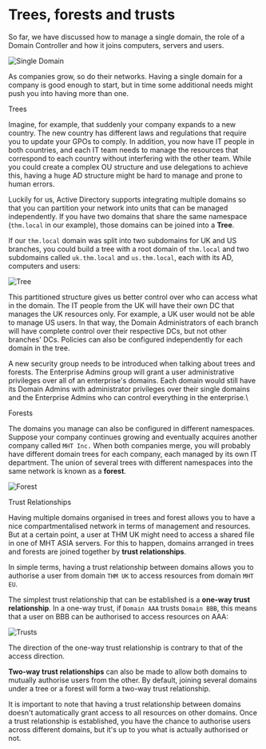 # Trees, forests and trusts

So far, we have discussed how to manage a single domain, the role of a Domain Controller and how it joins computers, servers and users.

![Single Domain](https://tryhackme-images.s3.amazonaws.com/user-uploads/5ed5961c6276df568891c3ea/room-content/69f2441bbafd4cfe57a101d87f3c5950.png)

As companies grow, so do their networks. Having a single domain for a company is good enough to start, but in time some additional needs might push you into having more than one.

Trees

Imagine, for example, that suddenly your company expands to a new country. The new country has different laws and regulations that require you to update your GPOs to comply. In addition, you now have IT people in both countries, and each IT team needs to manage the resources that correspond to each country without interfering with the other team. While you could create a complex OU structure and use delegations to achieve this, having a huge AD structure might be hard to manage and prone to human errors.

Luckily for us, Active Directory supports integrating multiple domains so that you can partition your network into units that can be managed independently. If you have two domains that share the same namespace (`thm.local` in our example), those domains can be joined into a **Tree**.

If our `thm.local` domain was split into two subdomains for UK and US branches, you could build a tree with a root domain of `thm.local` and two subdomains called `uk.thm.local` and `us.thm.local`, each with its AD, computers and users:

![Tree](https://tryhackme-images.s3.amazonaws.com/user-uploads/5ed5961c6276df568891c3ea/room-content/abea24b7979676a1dcc0c568054544c8.png)

This partitioned structure gives us better control over who can access what in the domain. The IT people from the UK will have their own DC that manages the UK resources only. For example, a UK user would not be able to manage US users. In that way, the Domain Administrators of each branch will have complete control over their respective DCs, but not other branches' DCs. Policies can also be configured independently for each domain in the tree.

A new security group needs to be introduced when talking about trees and forests. The Enterprise Admins group will grant a user administrative privileges over all of an enterprise's domains. Each domain would still have its Domain Admins with administrator privileges over their single domains and the Enterprise Admins who can control everything in the enterprise.\


Forests

The domains you manage can also be configured in different namespaces. Suppose your company continues growing and eventually acquires another company called `MHT Inc.` When both companies merge, you will probably have different domain trees for each company, each managed by its own IT department. The union of several trees with different namespaces into the same network is known as a **forest**.

![Forest](https://tryhackme-images.s3.amazonaws.com/user-uploads/5ed5961c6276df568891c3ea/room-content/03448c2faf976db890118d835000bab7.png)

Trust Relationships

Having multiple domains organised in trees and forest allows you to have a nice compartmentalised network in terms of management and resources. But at a certain point, a user at THM UK might need to access a shared file in one of MHT ASIA servers. For this to happen, domains arranged in trees and forests are joined together by **trust relationships**.

In simple terms, having a trust relationship between domains allows you to authorise a user from domain `THM UK` to access resources from domain `MHT EU`.

The simplest trust relationship that can be established is a **one-way trust relationship**. In a one-way trust, if `Domain AAA` trusts `Domain BBB`, this means that a user on BBB can be authorised to access resources on AAA:

![Trusts](https://tryhackme-images.s3.amazonaws.com/user-uploads/5ed5961c6276df568891c3ea/room-content/af95eb1a4b6c672491d8989f79c00200.png)

The direction of the one-way trust relationship is contrary to that of the access direction.

**Two-way trust relationships** can also be made to allow both domains to mutually authorise users from the other. By default, joining several domains under a tree or a forest will form a two-way trust relationship.

It is important to note that having a trust relationship between domains doesn't automatically grant access to all resources on other domains. Once a trust relationship is established, you have the chance to authorise users across different domains, but it's up to you what is actually authorised or not.
